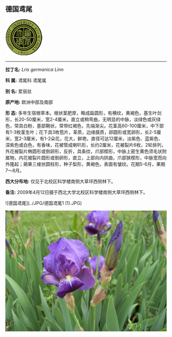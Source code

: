 ## 德国鸢尾

![西北大学校园网络植物志](../JPG/nwu.gif)

---

**拉丁名:**  _Lris germanica Linn_

**科 属:** 鸢尾科 鸢尾属

**别 名:** 爱丽丝

**原产地:** 欧洲中部及南部

**形  态:** 多年生宿根草本。根状茎肥厚，略成扁圆形，有横纹，黄褐色，基生叶剑形，长20-50厘米，宽2-4厘米，直立或稍弯曲，无明显的中脉，淡绿色或灰绿色，常具白粉，基部鞘状，常带红褐色，先端渐尖。花茎高60-100厘米，中下部有1-3枚茎生叶；花下具3枚苞片，革质，边缘膜质，卵圆形或宽卵形，长2-5厘米，宽2-3厘米，有1-2朵花，花大，鲜艳，直径可达12厘米，淡紫色、蓝紫色、深紫色或白色，有香味，花被管成喇叭形，长约2厘米，花被裂片6枚，2轮排列，外花被裂片椭圆形或倒卵形，反折，具条纹，爪部楔形，中脉上密生黄色须毛状附属物，内花被裂片圆形或倒卵形，直立，上部向内拱曲，爪部狭楔形，中脉宽而向外隆起；蒴果三棱状圆柱形，种子梨形，黄褐色，表面有皱纹。花期5-6月，果期7～8月。

**西大分布地:** 仅见于北校区科学楼南侧大草坪西侧林下。

**备注:** 2009年4月12日摄于西北大学北校区科学楼南侧大草坪西侧林下。　

![德国鸢尾](../JPG/德国鸢尾1 (1).JPG) 

![德国鸢尾](../JPG/德国鸢尾1.JPG) 

